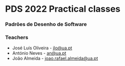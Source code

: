 # PDS 2022 Practical classes
### Padrões de Desenho de Software
### Teachers
- José Luís Oliveira - jlo@ua.pt
- António Neves - an@ua.pt
- João Almeida - joao.rafael.almeida@ua.pt

